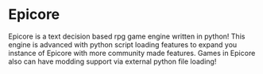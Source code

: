 # Epicore
Epicore is a text decision based rpg game engine written in python! This engine is advanced with python script loading features to expand you instance of Epicore with more community made features. Games in Epicore also can have modding support via external python file loading!
